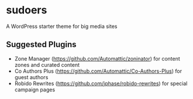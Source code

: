 # sudoers
A WordPress starter theme for big media sites

## Suggested Plugins
- Zone Manager (https://github.com/Automattic/zoninator) for content zones and curated content
- Co Authors Plus (https://github.com/Automattic/Co-Authors-Plus) for guest authors
- Robido Rewrites (https://github.com/jphase/robido-rewrites) for special campaign pages